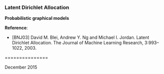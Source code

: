 ### Latent Dirichlet Allocation

**Probabilistic graphical models**

**Reference**: 

* [BNJ03] David M. Blei, Andrew Y. Ng and Michael I. Jordan. Latent Dirichlet Allocation. The Journal of Machine Learning Research, 3:993–1022, 2003.

===============

December 2015